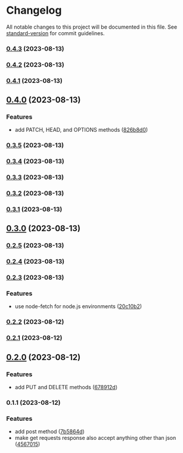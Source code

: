 # Changelog

All notable changes to this project will be documented in this file. See [standard-version](https://github.com/conventional-changelog/standard-version) for commit guidelines.

### [0.4.3](https://github.com/frolleks/cache-fetcher/compare/v0.4.2...v0.4.3) (2023-08-13)

### [0.4.2](https://github.com/frolleks/cache-fetcher/compare/v0.4.1...v0.4.2) (2023-08-13)

### [0.4.1](https://github.com/frolleks/cache-fetcher/compare/v0.4.0...v0.4.1) (2023-08-13)

## [0.4.0](https://github.com/frolleks/cache-fetcher/compare/v0.3.5...v0.4.0) (2023-08-13)


### Features

* add PATCH, HEAD, and OPTIONS methods ([826b8d0](https://github.com/frolleks/cache-fetcher/commit/826b8d0fb3f611f28dec4ae8d91751a9686677c8))

### [0.3.5](https://github.com/frolleks/cache-fetcher/compare/v0.3.4...v0.3.5) (2023-08-13)

### [0.3.4](https://github.com/frolleks/cache-fetcher/compare/v0.3.3...v0.3.4) (2023-08-13)

### [0.3.3](https://github.com/frolleks/cache-fetcher/compare/v0.3.2...v0.3.3) (2023-08-13)

### [0.3.2](https://github.com/frolleks/cache-fetcher/compare/v0.3.1...v0.3.2) (2023-08-13)

### [0.3.1](https://github.com/frolleks/cache-fetcher/compare/v0.3.0...v0.3.1) (2023-08-13)

## [0.3.0](https://github.com/frolleks/cache-fetcher/compare/v0.2.5...v0.3.0) (2023-08-13)

### [0.2.5](https://github.com/frolleks/cache-fetcher/compare/v0.2.4...v0.2.5) (2023-08-13)

### [0.2.4](https://github.com/frolleks/cache-fetcher/compare/v0.2.3...v0.2.4) (2023-08-13)

### [0.2.3](https://github.com/frolleks/cache-fetcher/compare/v0.2.2...v0.2.3) (2023-08-13)


### Features

* use node-fetch for node.js environments ([20c10b2](https://github.com/frolleks/cache-fetcher/commit/20c10b29d7d9e782e9409bf9f30a2583b1cd7207))

### [0.2.2](https://github.com/frolleks/cache-fetcher/compare/v0.2.1...v0.2.2) (2023-08-12)

### [0.2.1](https://github.com/frolleks/cache-fetcher/compare/v0.2.0...v0.2.1) (2023-08-12)

## [0.2.0](https://github.com/frolleks/cache-fetcher/compare/v0.1.1...v0.2.0) (2023-08-12)


### Features

* add PUT and DELETE methods ([678912d](https://github.com/frolleks/cache-fetcher/commit/678912d3c1889840b0be048f0b030368923fc68a))

### 0.1.1 (2023-08-12)


### Features

* add post method ([7b5864d](https://github.com/frolleks/cache-fetcher/commit/7b5864de7f1497be0b4a94181fb563ea4fca89c9))
* make get requests response also accept anything other than json ([4567015](https://github.com/frolleks/cache-fetcher/commit/45670154a1020de71b130dc5a889c78a8296403a))
